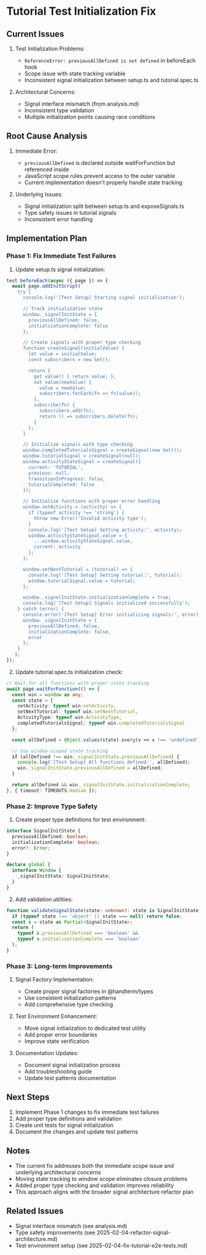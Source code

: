 # Tutorial Test Initialization Fix

## Current Issues

1. Test Initialization Problems:
   * `ReferenceError: previousAllDefined is not defined` in beforeEach hook
   * Scope issue with state tracking variable
   * Inconsistent signal initialization between setup.ts and tutorial.spec.ts

2. Architectural Concerns:
   * Signal interface mismatch (from analysis.md)
   * Inconsistent type validation
   * Multiple initialization points causing race conditions

## Root Cause Analysis

1. Immediate Error:
   * `previousAllDefined` is declared outside waitForFunction but referenced inside
   * JavaScript scope rules prevent access to the outer variable
   * Current implementation doesn't properly handle state tracking

2. Underlying Issues:
   * Signal initialization split between setup.ts and exposeSignals.ts
   * Type safety issues in tutorial signals
   * Inconsistent error handling

## Implementation Plan

### Phase 1: Fix Immediate Test Failures

1. Update setup.ts signal initialization:
```ts
test.beforeEach(async ({ page }) => {
  await page.addInitScript(`
    try {
      console.log('[Test Setup] Starting signal initialization');

      // Track initialization state
      window._signalInitState = {
        previousAllDefined: false,
        initializationComplete: false
      };

      // Create signals with proper type checking
      function createSignal(initialValue) {
        let value = initialValue;
        const subscribers = new Set();

        return {
          get value() { return value; },
          set value(newValue) {
            value = newValue;
            subscribers.forEach(fn => fn(value));
          },
          subscribe(fn) {
            subscribers.add(fn);
            return () => subscribers.delete(fn);
          }
        };
      }

      // Initialize signals with type checking
      window.completedTutorialsSignal = createSignal(new Set());
      window.tutorialSignal = createSignal(null);
      window.activityStateSignal = createSignal({
        current: 'TUTORIAL',
        previous: null,
        transitionInProgress: false,
        tutorialCompleted: false
      });

      // Initialize functions with proper error handling
      window.setActivity = (activity) => {
        if (typeof activity !== 'string') {
          throw new Error('Invalid activity type');
        }
        console.log('[Test Setup] Setting activity:', activity);
        window.activityStateSignal.value = {
          ...window.activityStateSignal.value,
          current: activity
        };
      };

      window.setNextTutorial = (tutorial) => {
        console.log('[Test Setup] Setting tutorial:', tutorial);
        window.tutorialSignal.value = tutorial;
      };

      window._signalInitState.initializationComplete = true;
      console.log('[Test Setup] Signals initialized successfully');
    } catch (error) {
      console.error('[Test Setup] Error initializing signals:', error);
      window._signalInitState = {
        previousAllDefined: false,
        initializationComplete: false,
        error
      };
    }
  `);
});
```

2. Update tutorial.spec.ts initialization check:
```ts
// Wait for all functions with proper state tracking
await page.waitForFunction(() => {
  const win = window as any;
  const state = {
    setActivity: typeof win.setActivity,
    setNextTutorial: typeof win.setNextTutorial,
    ActivityType: typeof win.ActivityType,
    completedTutorialsSignal: typeof win.completedTutorialsSignal
  };

  const allDefined = Object.values(state).every(v => v !== 'undefined');

  // Use window-scoped state tracking
  if (allDefined !== win._signalInitState.previousAllDefined) {
    console.log('[Test Setup] All functions defined:', allDefined);
    win._signalInitState.previousAllDefined = allDefined;
  }

  return allDefined && win._signalInitState.initializationComplete;
}, { timeout: TIMEOUTS.medium });
```

### Phase 2: Improve Type Safety

1. Create proper type definitions for test environment:
```ts
interface SignalInitState {
  previousAllDefined: boolean;
  initializationComplete: boolean;
  error?: Error;
}

declare global {
  interface Window {
    _signalInitState: SignalInitState;
  }
}
```

2. Add validation utilities:
```ts
function validateSignalState(state: unknown): state is SignalInitState {
  if (typeof state !== 'object' || state === null) return false;
  const s = state as Partial<SignalInitState>;
  return (
    typeof s.previousAllDefined === 'boolean' &&
    typeof s.initializationComplete === 'boolean'
  );
}
```

### Phase 3: Long-term Improvements

1. Signal Factory Implementation:
   * Create proper signal factories in @handterm/types
   * Use consistent initialization patterns
   * Add comprehensive type checking

2. Test Environment Enhancement:
   * Move signal initialization to dedicated test utility
   * Add proper error boundaries
   * Improve state verification

3. Documentation Updates:
   * Document signal initialization process
   * Add troubleshooting guide
   * Update test patterns documentation

## Next Steps

1. Implement Phase 1 changes to fix immediate test failures
2. Add proper type definitions and validation
3. Create unit tests for signal initialization
4. Document the changes and update test patterns

## Notes

* The current fix addresses both the immediate scope issue and underlying architectural concerns
* Moving state tracking to window scope eliminates closure problems
* Added proper type checking and validation improves reliability
* This approach aligns with the broader signal architecture refactor plan

## Related Issues

* Signal interface mismatch (see analysis.md)
* Type safety improvements (see 2025-02-04-refactor-signal-architecture.md)
* Test environment setup (see 2025-02-04-fix-tutorial-e2e-tests.md)